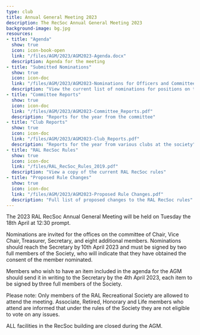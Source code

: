 ```yaml
---
type: club
title: Annual General Meeting 2023
description: The RecSoc Annual General Meeting 2023
background-image: bg.jpg
resources:
- title: "Agenda"
  show: true
  icon: icon-book-open
  link: "/files/AGM/2023/AGM2023-Agenda.docx"
  description: Agenda for the meeting
- title: "Submitted Nominations"
  show: true
  icon: icon-doc
  link: "/files/AGM/2023/AGM2023-Nominations for Officers and Committee Members.pdf"
  description: "View the current list of nominations for positions on the RecSoc committee"
- title: "Committee Reports"
  show: true
  icon: icon-doc
  link: "/files/AGM/2023/AGM2023-Committee_Reports.pdf"
  description: "Reports for the year from the committee"
- title: "Club Reports"
  show: true
  icon: icon-doc
  link: "/files/AGM/2023/AGM2023-Club_Reports.pdf"
  description: "Reports for the year from various clubs at the society"
- title: "RAL RecSoc Rules"
  show: true
  icon: icon-doc
  link: "/files/RAL_RecSoc_Rules_2019.pdf"
  description: "View a copy of the current RAL RecSoc rules"
- title: "Proposed Rule Changes"
  show: true
  icon: icon-doc
  link: "/files/AGM/2023/AGM2023-Proposed Rule Changes.pdf"
  description: "Full list of proposed changes to the RAL RecSoc rules"
---
```


The 2023 RAL RecSoc Annual General Meeting will be held on Tuesday the 18th April at 12:30 prompt.

Nominations are invited for the offices on the committee of Chair, Vice Chair, Treasurer, Secretary, and eight additional members.  Nominations should reach the Secretary by 10th April 2023 and must be signed by two full members of the Society, who will indicate that they have obtained the consent of the member nominated. 

Members who wish to have an item included in the agenda for the AGM should send it in writing to the Secretary by the 4th April 2023, each item to be signed by three full members of the Society. 

Please note: Only members of the RAL Recreational Society are allowed to attend the meeting. Associate, Retired, Honorary and Life members who attend are informed that under the rules of the Society they are not eligible to vote on any issues.  

ALL facilities in the RecSoc building are closed during the AGM.
